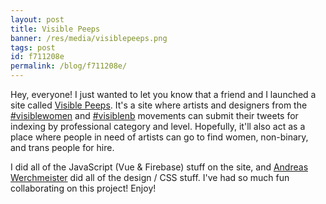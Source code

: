 ```yaml
---
layout: post
title: Visible Peeps
banner: /res/media/visiblepeeps.png
tags: post
id: f711208e
permalink: /blog/f711208e/
---
```


Hey, everyone! I just wanted to let you know that a friend and I launched a site called [Visible Peeps](https://visiblepeeps.net/). It's a site where artists and designers from the [#visiblewomen](https://twitter.com/search?q=%23VisibleWomen) and [#visiblenb](https://twitter.com/search?q=%23VisibleNB) movements can submit their tweets for indexing by professional category and level. Hopefully, it'll also act as a place where people in need of artists can go to find women, non-binary, and trans people for hire.

I did all of the JavaScript (Vue & Firebase) stuff on the site, and [Andreas Werchmeister](https://twitter.com/a_werchmeister) did all of the design / CSS stuff. I've had so much fun collaborating on this project! Enjoy!
